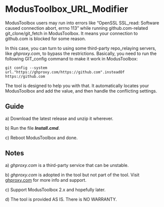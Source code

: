 # ModusToolbox_URL_Modifier

ModusToolbox users may run into errors like “OpenSSL SSL_read: Software caused connection abort, errno 113” while running github.com-related git_clone/git_fetch in ModusToolbox. It means your connection to github.com is blocked for some reason.

In this case, you can turn to using some third-party repo_relaying servers, like *ghproxy.com*, to bypass the restrictions. Basically, you need to run the following GIT_config command to make it work in ModusToolbox:

`git config --system url."https://ghproxy.com/https://github.com".insteadOf https://github.com`

The tool is designed to help you with that. It automatically locates your ModusToolbox and add the value, and then handle the conflicting settings.


## Guide

a) Download the latest release and unzip it wherever.

b) Run the file ***Install.cmd***.

c) Reboot ModusToolbox and done.


## Notes

a) *ghproxy.com* is a third-party service that can be unstable.

b) *ghproxy.com* is adopted in the tool but not part of the tool. Visit [ghproxy.com](https://ghproxy.com) for more info and support.

c) Support ModusToolbox 2.x and hopefully later.

d) The tool is provided AS IS. There is NO WARRANTY.

